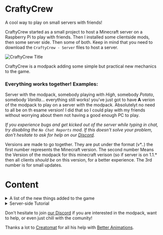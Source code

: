 # CraftyCrew
A cool way to play on small servers with friends!


CraftyCrew started as a small project to host a Minecraft server on a Raspberry Pi to play with friends. Then I installed some clientside mods, then some server side. Then some of both. Keep in mind that you need to download the `CraftyCrew - Server` files to host a server. 

![CraftyCrew Title](https://cdn.modrinth.com/data/cached_images/91102c7ae79fdc3e1213f3c4f562af0b42c00e3f.png)

CraftyCrew is a modpack adding some simple but practical new mechanics to the game. 

### Everything works together! Examples: 

Server with the modpack, somebody playing with _High_, somebody _Potato_, somebody _Vanilla_... everything still works! you've just got to have **A** verion of the modpack to play on a server with the modpack. Absolutelyt no need to all be on th esame version! 
I did that so I could play with my friends without worrying about them not having a good enough PC to play.

_If you experience bugs and get kicked out of the server while typing in chat, try disabling the `No Chat Reports` mod. If this doesn't solve your problem, don't hesitate to ask for help on our [Discord](https://discord.gg/UP9e3PW7ZX)._

Versions are made to go together. They are put under the format (v*.*.*)
the first number represents the Minecraft version. The second number Means the Version of the modpack for this minecraft verison (so if server is on 1.1.* then all clients _should be_ on this version, for a better experience. The 3rd number is for small updates. 

# Content
<details>
<summary>A list of the new things added to the game</summary>

## Server
- Clumps: Clumps XP orbs together to reduce lag.
- Double Doors: Multiple identical double doors, trapdoors and fence gates can be opened simultaneously.
- Dynamic Lights: Supported entities and items such as torches or lanterns emit light! Server-side only!
- Fabric Seasons: A simple mod that adds seasons to the game, dynamically changing biomes as you play.
- FSit: Sit anywhere!
- HerdsPanic: Herds just start to panic when a member panics.
- Immersive Snow: Small tweaks that add to Minecraft's Winter theme. Intended for use with a season mod.
- Simple Voice Chat Enhanced Groups: A server side Fabric mod providing useful features to Simple Voice Chat groups.
- Lithium: No-compromises game logic/server optimization mod. 
- No Portals: Disable Nether Portals, End Portals, and End Gateways at your will.
- Nyf's Spiders: Modifes spiders to be more realistic.
- Players Drop Heads: Players drop their heads when killed!
- Realistic Sleep: Makes sleeping speed up time instead of skipping to day.
- Simple Backups: A simple mod to create scheduled backups.
- Skeleton Horse Spawn: Allows skeleton horses to spawn naturally with a skeleton riding it and other tweaks.
- Spawn Animations: Hostile mobs dig out of the ground or poof into existence when they spawn!
- Voice Chat Interaction: Voice chat skulk sensor activation and warden detection.
- Simple Voice Chat: A working voice chat in Minecraft!
## Client
A lot of optimisation mods are not listed here, [go there if you are interested](https://modrinth.com/modpack/fabulously-optimized). 
Keep in mind every version also has the mods listed on the version below. Here is the versions list: 
`Potato > Low > Medium > High > Ultra`
### Potato
- Fresh Animations: Make your game like the trailers! Dynamic animated entities to freshen your Minecraft experience.
- Better Animations: Overhaul your Minecraft player animations and bring them to life!
- Nyf's Spiders: Modifes spiders to be more realistic.
- Fabric Seasons: A simple mod that adds seasons to the game, dynamically changing biomes as you play. (Only visual in multiplayer, the actual game mechanics are server-side)
- Xaero's Minimap: Displays a map of the nearby world terrain, players, mobs, entities in the corner of your screen. Lets you create waypoints which help you find the locations you've marked.
- Xaero's World Map: Adds a full screen world map which shows you what you have explored in the world. Works great together with Xaero's Minimap.
- SeasonHUD: This is an addon for FabricSeasons that displays the current season on the HUD or under the minimap
- Verticality: Verticalize your hotbar! (Configurable in the Esc menu)
- Simple Voice Chat: A working voice chat in Minecraft!
- No Resource Pack Warnings: Disable warnings for outdated resource/data packs.
### Low 
- Mouse Tweaks: Enhances inventory management by adding various functions to the mouse buttons.
- Presence Footsteps: An Overly complicated Sound Mod.
- AppleSkin: Food/hunger-related HUD improvements. 
- Shulker Box Tooltip: View the contents of shulker boxes from your inventory. 
- Sound Physics Remastered: A Minecraft mod that provides realistic sound attenuation, reverberation, and absorption through blocks.
### Medium
- 3D Skin Layers: Render the player skin layer in 3d!
- BetterF3: BetterF3 is a mod that replaces Minecraft's original debug HUD with a highly customizable, more human-readable HUD.
- Fastload: Modifies how worlds are loaded to speed up loading times.
- FPS Reducer: Reduce GPU and CPU usage automatically when no user operation exists.
- InvMove: Forge/Fabric/Quilt mod that adds the ability to walk around while in inventories
- Blur: Adds a blur effect to all GUI backgrounds.
- Charmonium: Ambient and environmental sounds in keeping with vanilla Minecraft.
- Ambient Environment: Adds more ambiance to a Minecraft world. 
- Effective: Client-side mod designed to improve Minecraft's ambience through particles, visual effects and sounds. 
- Nemo's Ambience: Nemo's Ambience aims to make Minecraft feel more alive!
- Reacharound: Reacharound block placement.
- Visuality: Little visual improvements by adding a bunch of new particles.
### High 
- Advancement Plaques: Replace those boring advancement popups with something flashier.
- Auto HUD: A mod which dynamically hides parts of the user interface
- Auto Third Person: Automatically put yourself in third-person mode when you perform certain actions. Clientside only! Configurable!
- Cave Dust: Dust is a Minecraft mod that adds the white ash particle from the Basalt Deltas biome to the underground to simulate dust!
- Dynamic Crosshair: A mod that hides or changes the crosshair dependent on context
- Eating Animations: A mod that adds sprite animations for edible and drinkable items.
- Fisrt-person Model: Enables the third-person Model in first-person
- LambdaBetterGrass: A Minecraft mod which adds better grass and snow to the game.
- Legendary Tooltips: Give your rare items a fancier tooltip! Also adds additional tooltip configuration options.
- Make Bubbles Pop: Client-side mod that makes bubble particles pop and lets them rise realistically to the water surface.
- Wakes: Adds splashes and wakes while traveling on water.
### Ultra
- Explosive Enhancements: Makes the explosion animation look cooler.
- A whole lot of chat mods

</details>

<details>
<summary>Server-side Tutorial</summary>

### Setup
  
1. Open your terminal
2. Change your directory to `Files`
3. Type the text that is written in `Launch.txt` 
4. There is a part that says `Xm3G`. Change the number to the quantity of RAM you want to allocate to the server
5. It will tell you to accept the EULA. Do it
6. Redo Step 3 and 4 
Wait until it tells you the serveer is done!

If you want to mess with domain names or anything, I'm really not the guy to ask, you might find some help on the Internet. 

If you are experiencing any issues, don't hesitate to ask for help on [our Discord](https://discord.gg/UP9e3PW7ZX).

</details>

Don't hesitate to join [our Discord](https://discord.com/invite/8vqnCKxrgd) if you are interested in the modpack, want to help, or even just chill with the comunity!

Thanks a lot to [Creatomat](https://modrinth.com/user/Creatomat)  for all his help with [Better Animations](https://modrinth.com/resourcepack/better-animations).
